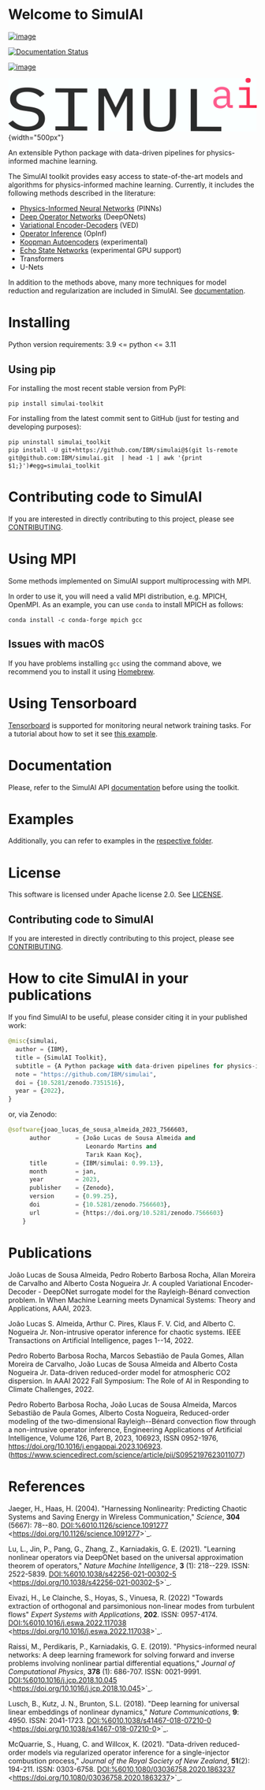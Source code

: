 # Welcome to SimulAI

[![image](https://badge.fury.io/py/simulai-toolkit.svg)](https://badge.fury.io/py/simulai-toolkit)

[![Documentation Status](https://readthedocs.org/projects/simulai-toolkit/badge/?version=latest)](https://simulai-toolkit.readthedocs.io/en/latest/?badge=latest)

[![image](../assets/coverage.svg)](tests/)

![image](../../assets/logo_1.png){width="500px"}

An extensible Python package with data-driven pipelines for
physics-informed machine learning.

[//]: ![image](../assets/simulai_diagram.svg)

The SimulAI toolkit provides easy access to state-of-the-art models and
algorithms for physics-informed machine learning. Currently, it includes
the following methods described in the literature:

-   [Physics-Informed Neural Networks](#references) (PINNs)
-   [Deep Operator Networks](#references) (DeepONets)
-   [Variational Encoder-Decoders](#reference) (VED)
-   [Operator Inference](#references) (OpInf)
-   [Koopman Autoencoders](#references) (experimental)
-   [Echo State Networks](#references) (experimental GPU support)
-   Transformers
-   U-Nets

In addition to the methods above, many more techniques for model
reduction and regularization are included in SimulAI. See
[documentation](https://simulai-toolkit.readthedocs.io/).

# Installing

Python version requirements: 3.9 \<= python \<= 3.11

## Using pip

For installing the most recent stable version from PyPI:

``` shell
pip install simulai-toolkit
```

For installing from the latest commit sent to GitHub (just for testing
and developing purposes):

``` shell
pip uninstall simulai_toolkit
pip install -U git+https://github.com/IBM/simulai@$(git ls-remote git@github.com:IBM/simulai.git  | head -1 | awk '{print $1;}')#egg=simulai_toolkit
```

# Contributing code to SimulAI

If you are interested in directly contributing to this project, please
see [CONTRIBUTING](CONTRIBUTING.rst).

# Using MPI

Some methods implemented on SimulAI support multiprocessing with MPI.

In order to use it, you will need a valid MPI distribution, e.g. MPICH,
OpenMPI. As an example, you can use `conda` to install MPICH as follows:

``` shell
conda install -c conda-forge mpich gcc
```

## Issues with macOS

If you have problems installing `gcc` using the command above, we
recommend you to install it using [Homebrew](https://brew.sh).

# Using Tensorboard

[Tensorboard](https://www.tensorflow.org/tensorboard) is supported for
monitoring neural network training tasks. For a tutorial about how to
set it see [this
example](https://github.com/IBM/simulai/blob/main/examples/Dense/miscellaneous/notebooks/lorenz_96_chaotic.ipynb).

# Documentation

Please, refer to the SimulAI API
[documentation](https://simulai-toolkit.readthedocs.io) before using the
toolkit.

# Examples

Additionally, you can refer to examples in the [respective
folder](examples/).

# License

This software is licensed under Apache license 2.0. See
[LICENSE](LICENSE).

## Contributing code to SimulAI

If you are interested in directly contributing to this project, please
see
[CONTRIBUTING](https://github.com/IBM/simulai/blob/main/CONTRIBUTING.rst).

# How to cite SimulAI in your publications

If you find SimulAI to be useful, please consider citing it in your
published work:

``` python
@misc{simulai,
  author = {IBM},
  title = {SimulAI Toolkit},
  subtitle = {A Python package with data-driven pipelines for physics-informed machine learning},
  note = "https://github.com/IBM/simulai",
  doi = {10.5281/zenodo.7351516},
  year = {2022},
}
```

or, via Zenodo:

``` python
@software{joao_lucas_de_sousa_almeida_2023_7566603,
      author       = {João Lucas de Sousa Almeida and
                      Leonardo Martins and
                      Tarık Kaan Koç},
      title        = {IBM/simulai: 0.99.13},
      month        = jan,
      year         = 2023,
      publisher    = {Zenodo},
      version      = {0.99.25},
      doi          = {10.5281/zenodo.7566603},
      url          = {https://doi.org/10.5281/zenodo.7566603}
    }
```

# Publications

João Lucas de Sousa Almeida, Pedro Roberto Barbosa Rocha, Allan Moreira
de Carvalho and Alberto Costa Nogueira Jr. A coupled Variational
Encoder-Decoder - DeepONet surrogate model for the Rayleigh-Bénard
convection problem. In When Machine Learning meets Dynamical Systems:
Theory and Applications, AAAI, 2023.

João Lucas S. Almeida, Arthur C. Pires, Klaus F. V. Cid, and Alberto C.
Nogueira Jr. Non-intrusive operator inference for chaotic systems. IEEE
Transactions on Artificial Intelligence, pages 1--14, 2022.

Pedro Roberto Barbosa Rocha, Marcos Sebastião de Paula Gomes, Allan
Moreira de Carvalho, João Lucas de Sousa Almeida and Alberto Costa
Nogueira Jr. Data-driven reduced-order model for atmospheric CO2
dispersion. In AAAI 2022 Fall Symposium: The Role of AI in Responding to
Climate Challenges, 2022.

Pedro Roberto Barbosa Rocha, João Lucas de Sousa Almeida, Marcos
Sebastião de Paula Gomes, Alberto Costa Nogueira, Reduced-order modeling
of the two-dimensional Rayleigh--Bénard convection flow through a
non-intrusive operator inference, Engineering Applications of Artificial
Intelligence, Volume 126, Part B, 2023, 106923, ISSN 0952-1976,
<https://doi.org/10.1016/j.engappai.2023.106923>.
(<https://www.sciencedirect.com/science/article/pii/S0952197623011077>)

# References

Jaeger, H., Haas, H. (2004). \"Harnessing Nonlinearity: Predicting
Chaotic Systems and Saving Energy in Wireless Communication,\"
*Science*, **304** (5667): 78--80. <DOI:%6010.1126/science.1091277>
\<<https://doi.org/10.1126/science.1091277>\>\`\_.

Lu, L., Jin, P., Pang, G., Zhang, Z., Karniadakis, G. E. (2021).
\"Learning nonlinear operators via DeepONet based on the universal
approximation theorem of operators,\" *Nature Machine Intelligence*,
**3** (1): 218--229. ISSN: 2522-5839.
<DOI:%6010.1038/s42256-021-00302-5>
\<<https://doi.org/10.1038/s42256-021-00302-5>\>\`\_.

Eivazi, H., Le Clainche, S., Hoyas, S., Vinuesa, R. (2022) \"Towards
extraction of orthogonal and parsimonious non-linear modes from
turbulent flows\" *Expert Systems with Applications*, **202**. ISSN:
0957-4174. <DOI:%6010.1016/j.eswa.2022.117038>
\<<https://doi.org/10.1016/j.eswa.2022.117038>\>\`\_.

Raissi, M., Perdikaris, P., Karniadakis, G. E. (2019).
\"Physics-informed neural networks: A deep learning framework for
solving forward and inverse problems involving nonlinear partial
differential equations,\" *Journal of Computational Physics*, **378**
(1): 686-707. ISSN: 0021-9991. <DOI:%6010.1016/j.jcp.2018.10.045>
\<<https://doi.org/10.1016/j.jcp.2018.10.045>\>\`\_.

Lusch, B., Kutz, J. N., Brunton, S.L. (2018). \"Deep learning for
universal linear embeddings of nonlinear dynamics,\" *Nature
Communications*, **9**: 4950. ISSN: 2041-1723.
<DOI:%6010.1038/s41467-018-07210-0>
\<<https://doi.org/10.1038/s41467-018-07210-0>\>\`\_.

McQuarrie, S., Huang, C. and Willcox, K. (2021). \"Data-driven
reduced-order models via regularized operator inference for a
single-injector combustion process,\" *Journal of the Royal Society of
New Zealand*, **51**(2): 194-211. ISSN: 0303-6758.
<DOI:%6010.1080/03036758.2020.1863237>
\<<https://doi.org/10.1080/03036758.2020.1863237>\>\`\_. 


